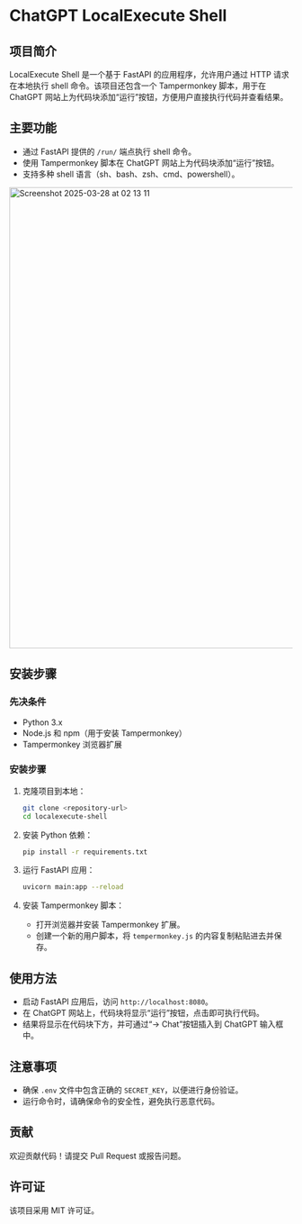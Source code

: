# ChatGPT LocalExecute Shell

## 项目简介

LocalExecute Shell 是一个基于 FastAPI 的应用程序，允许用户通过 HTTP 请求在本地执行 shell 命令。该项目还包含一个 Tampermonkey 脚本，用于在 ChatGPT 网站上为代码块添加“运行”按钮，方便用户直接执行代码并查看结果。

## 主要功能

- 通过 FastAPI 提供的 `/run/` 端点执行 shell 命令。
- 使用 Tampermonkey 脚本在 ChatGPT 网站上为代码块添加“运行”按钮。
- 支持多种 shell 语言（sh、bash、zsh、cmd、powershell）。
  
<img width="819" alt="Screenshot 2025-03-28 at 02 13 11" src="https://github.com/user-attachments/assets/ef61a9d3-ace7-46f4-a081-8eee06217477" />

  

## 安装步骤

### 先决条件

- Python 3.x
- Node.js 和 npm（用于安装 Tampermonkey）
- Tampermonkey 浏览器扩展

### 安装步骤

1. 克隆项目到本地：

   ```bash
   git clone <repository-url>
   cd localexecute-shell
   ```

2. 安装 Python 依赖：

   ```bash
   pip install -r requirements.txt
   ```

3. 运行 FastAPI 应用：

   ```bash
   uvicorn main:app --reload
   ```

4. 安装 Tampermonkey 脚本：

   - 打开浏览器并安装 Tampermonkey 扩展。
   - 创建一个新的用户脚本，将 `tempermonkey.js` 的内容复制粘贴进去并保存。

## 使用方法

- 启动 FastAPI 应用后，访问 `http://localhost:8080`。
- 在 ChatGPT 网站上，代码块将显示“运行”按钮，点击即可执行代码。
- 结果将显示在代码块下方，并可通过“→ Chat”按钮插入到 ChatGPT 输入框中。

## 注意事项

- 确保 `.env` 文件中包含正确的 `SECRET_KEY`，以便进行身份验证。
- 运行命令时，请确保命令的安全性，避免执行恶意代码。

## 贡献

欢迎贡献代码！请提交 Pull Request 或报告问题。

## 许可证

该项目采用 MIT 许可证。
